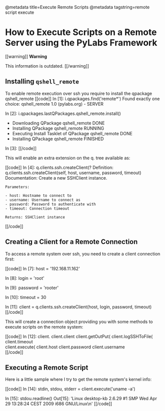 @metadata title=Execute Remote Scripts
@metadata tagstring=remote script execute

# How to  Execute Scripts on a Remote Server using the PyLabs Framework

[[warning]]
**Warning**

This information is outdated.
[[/warning]]

## Installing `qshell_remote`

To enable remote execution over ssh you require to install the qpackage qshell_remote
[[code]]
In [1]: i.qpackages.find('remote*')
Found exactly one choice: qshell_remote 1.0 (pylabs.org) - SERVER
 
In [2]: i.qpackages.lastQPackages.qshell_remote.install()
 * Downloading QPackage qshell_remote                        DONE
 * Installing QPackage qshell_remote                         RUNNING
 *  Executing Install Tasklet of QPackage qshell_remote      DONE
 * Installing QPackage qshell_remote                         FINISHED

In [3]: 
[[/code]]

This will enable an extra extension on the q. tree available as:

[[code]]
In [4]: q.clients.ssh.createClient(?
Definition: q.clients.ssh.createClient(self, host, username, password, timeout)
Documentation:
    Create a new SSHClient instance.
    
    
    Parameters:
    
    - host: Hostname to connect to
    - username: Username to connect as
    - password: Password to authenticate with
    - timeout: Connection timeout
    
    Returns: SSHClient instance
[[/code]]


## Creating a Client for a Remote Connection

To access a remote system over ssh, you need to create a client connection first:

[[code]]
In [7]: host = '192.168.11.162'

In [8]: login = 'root'

In [9]: password = 'rooter'

In [10]: timeout = 30

In [11]: client = q.clients.ssh.createClient(host, login, password, timeout)
[[/code]]

This will create a connection object providing you with some methods to execute scripts on the remote system:

[[code]]
In [12]: client.
client.client         client.getOutPut(     client.logSSHToFile(  client.timeout        
client.execute(       client.host           client.password       client.username      
[[/code]]


## Executing a Remote Script

Here is a little sample where I try to get the remote system's kernel info:

[[code]]
In [14]: stdin, stdou, stderr = client.execute('uname -a')      

In [15]: stdou.readline()
Out[15]: 'Linux desktop-kb 2.6.29 #1 SMP Wed Apr 29 13:28:24 CEST 2009 i686 GNU/Linux\n'
[[/code]]
